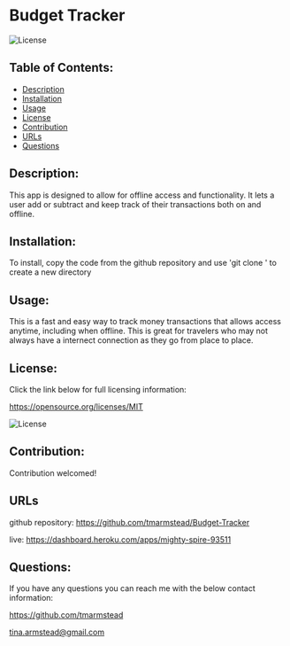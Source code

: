 # Budget Tracker 

  ![License](https://img.shields.io/badge/License-MIT-blue.svg)

  ## Table of Contents: 
  - [Description](#Description)
  - [Installation](#Installation)
  - [Usage](#Usage)
  - [License](#License)
  - [Contribution](#Contribution)
  - [URLs](#URLs)
  - [Questions](#Questions)
  
  ## Description: 
  This app is designed to allow for offline access and functionality. It lets a user add or subtract and keep track of their transactions both on and offline.

  ## Installation: 
  To install, copy the code from the github repository and use 'git clone <paste copied code here>' to create a new directory
  
  ## Usage: 
  This is a fast and easy way to track money transactions that allows access anytime, including when offline. This is great for travelers who may not always have a internect connection as they go from place to place.
  
  ## License: 
  Click the link below for full licensing information: 

  https://opensource.org/licenses/MIT 

  ![License](https://img.shields.io/badge/License-MIT-blue.svg) 
 
  
  ## Contribution: 
  Contribution welcomed!

  ## URLs
  github repository: https://github.com/tmarmstead/Budget-Tracker

  live: https://dashboard.heroku.com/apps/mighty-spire-93511


 
  ## Questions: 
  If you have any questions you can reach me with the below contact information: 

  https://github.com/tmarmstead 

  tina.armstead@gmail.com
